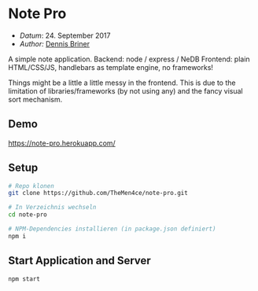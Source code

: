 # Note Pro

* *Datum*: 24. September 2017
* *Author:* [Dennis Briner](https://github.com/TheMen4ce)

A simple note application.
Backend: node / express / NeDB
Frontend: plain HTML/CSS/JS, handlebars as template engine, no frameworks!

Things might be a little a little messy in the frontend. This is due to the limitation of libraries/frameworks (by not using any) and the fancy visual sort mechanism.

## Demo
https://note-pro.herokuapp.com/

## Setup

```bash
# Repo klonen
git clone https://github.com/TheMen4ce/note-pro.git

# In Verzeichnis wechseln
cd note-pro

# NPM-Dependencies installieren (in package.json definiert)
npm i
```

## Start Application and Server

```bash
npm start
```
